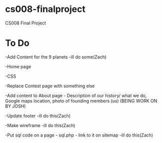 # cs008-finalproject
CS008 Final Project

# To Do
-Add Content for the 9 planets
-ill do some(Zach)

-Home page 

-CSS

-Replace Contest page with something else

-Add content to About page - Description of our history/ what we do,   Google maps location, photo of founding members (us)
  (BEING WORK ON BY JOSH)
  
-Update footer
-ill do this(Zach)

-Make wireframe
-ill do this(Zach)

-Put sql code on a page - sql.php - link to it on sitemap
-ill do this(Zach)
